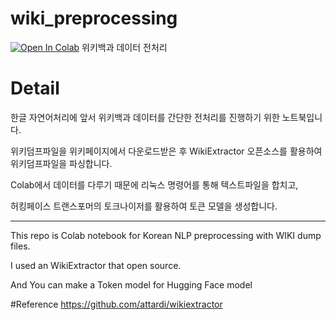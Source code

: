 # wiki_preprocessing
[![Open In Colab](https://colab.research.google.com/assets/colab-badge.svg)](https://colab.research.google.com/drive/1zndT4hmvQAdRCE8iYC5bRR0TSEnvcxA7?usp=sharing)
위키백과 데이터 전처리

# Detail
한글 자연어처리에 앞서 위키백과 데이터를 간단한 전처리를 진행하기 위한 노트북입니다.

위키덤프파일을 위키페이지에서 다운로드받은 후 WikiExtractor 오픈소스를 활용하여 위키덤프파일을 파싱합니다.

Colab에서 데이터를 다루기 때문에 리눅스 명령어를 통해 텍스트파일을 합치고,

허킹페이스 트랜스포머의 토크나이저를 활용하여 토큰 모델을 생성합니다.

---
This repo is Colab notebook for Korean NLP preprocessing with WIKI dump files. 

I used an WikiExtractor that open source.

And You can make a Token model for Hugging Face model

#Reference
https://github.com/attardi/wikiextractor
